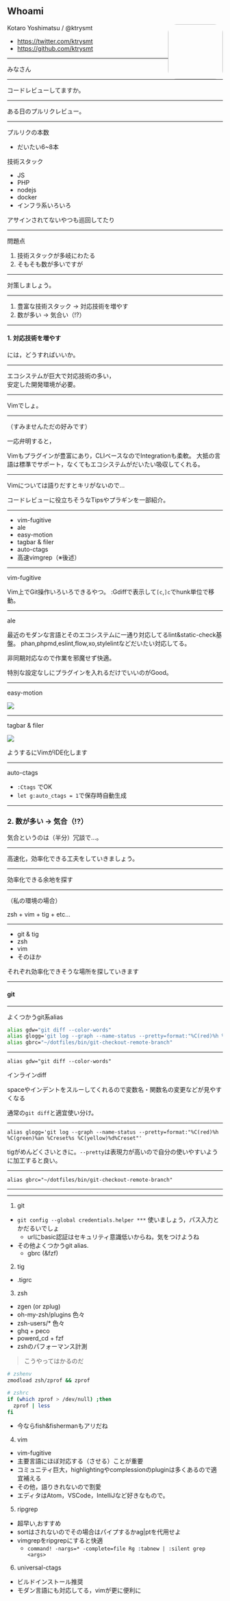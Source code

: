 ## Whoami

<img style="border: none;
    border-radius: 20px;
    width: 128px;
    height: 128px;
    float: right;" data-src="https://avatars3.githubusercontent.com/u/6156742?v=3&s=460">

Kotaro Yoshimatsu / @ktrysmt

- <https://twitter.com/ktrysmt>
- <https://github.com/ktrysmt>

---

みなさん

---

コードレビューしてますか。

---

ある日のプルリクレビュー。

---

プルリクの本数
* だいたい6~8本

技術スタック
* JS
* PHP
* nodejs
* docker
* インフラ系いろいろ

アサインされてないやつも巡回してたり

---

問題点
1. 技術スタックが多岐にわたる
2. そもそも数が多いですが

---

対策しましょう。

---

1. 豊富な技術スタック → 対応技術を増やす
2. 数が多い → 気合い（!?）

---

#### 1. 対応技術を増やす

には，どうすればいいか。

---

エコシステムが巨大で対応技術の多い，  
安定した開発環境が必要。

---

Vimでしょ。

---

（すみませんただの好みです）

一応弁明すると，

Vimもプラグインが豊富にあり，CLIベースなのでIntegrationも柔軟。
大抵の言語は標準でサポート，なくてもエコシステムがだいたい吸収してくれる。

---

Vimについては語りだすとキリがないので…

コードレビューに役立ちそうなTipsやプラギンを一部紹介。

---

* vim-fugitive
* ale
* easy-motion
* tagbar & filer
* auto-ctags
* 高速vimgrep（※後述）

---

vim-fugitive

Vim上でGit操作いろいろできるやつ。
:Gdiffで表示して`[c`,`]c`でhunk単位で移動。

---

ale

最近のモダンな言語とそのエコシステムに一通り対応してるlint&static-check基盤。
phan,phpmd,eslint,flow,xo,stylelintなどだいたい対応してる。

非同期対応なので作業を邪魔せず快適。

特別な設定なしにプラグインを入れるだけでいいのがGood。

---

easy-motion

<img src="https://camo.githubusercontent.com/d5f800b9602faaeccc2738c302776a8a11797a0e/68747470733a2f2f662e636c6f75642e6769746875622e636f6d2f6173736574732f333739373036322f323033393335392f61386539333864362d383939662d313165332d383738392d3630303235656138333635362e676966">

---

tagbar & filer

<img src="./code-review-technology-01.png">

ようするにVimがIDE化します

---

auto-ctags

* `:Ctags` でOK
* `let g:auto_ctags = 1`で保存時自動生成

---

### 2. 数が多い → 気合（!?）

気合というのは（半分）冗談で…。

---

高速化，効率化できる工夫をしていきましょう。

---

効率化できる余地を探す

---

（私の環境の場合）

zsh + vim + tig + etc...

---

* git & tig
* zsh
* vim
* そのほか

それぞれ効率化できそうな場所を探していきます

---

#### git

---

よくつかうgit系alias

```zsh
alias gdw="git diff --color-words"
alias glogg='git log --graph --name-status --pretty=format:"%C(red)%h %C(green)%an %Creset%s %C(yellow)%d%Creset"'
alias gbrc="~/dotfiles/bin/git-checkout-remote-branch"
```

---

`alias gdw="git diff --color-words"`

インラインdiff

spaceやインデントをスルーしてくれるので変数名・関数名の変更などが見やすくなる

通常の`git diff`と適宜使い分け。

---

`alias glogg='git log --graph --name-status --pretty=format:"%C(red)%h %C(green)%an %Creset%s %C(yellow)%d%Creset"'`

tigがめんどくさいときに。`--pretty`は表現力が高いので自分の使いやすいように加工すると良い。

---

`alias gbrc="~/dotfiles/bin/git-checkout-remote-branch"`

---

---



1. git
  * `git config --global credentials.helper ***` 使いましょう，パス入力とかだるいでしょ
    * urlにbasic認証はセキュリティ意識低いからね，気をつけようね
  * その他よくつかうgit alias.
    * gbrc (&fzf)
2. tig 
  * .tigrc
3. zsh
  * zgen (or zplug)
  * oh-my-zsh/plugins 色々
  * zsh-users/* 色々
  * ghq + peco
  * powerd_cd + fzf
  * zshのパフォーマンス計測
  > こうやってはかるのだ
  ```sh
  # zshenv
  zmodload zsh/zprof && zprof
  ```
  ```sh
  # zshrc
  if (which zprof > /dev/null) ;then
    zprof | less
  fi
  ```
  * 今ならfish&fishermanもアリだね
4. vim 
  * vim-fugitive
  * 主要言語にほぼ対応する（させる）ことが重要
  * コミュニティ巨大，highlightingやcomplessionのpluginは多くあるので適宜補える
  * その他，語りきれないので割愛
  * エディタはAtom，VSCode，IntelliJなど好きなもので。
5. ripgrep
  * 超早い,おすすめ
  * sortはされないのでその場合はパイプするかag|ptを代用せよ
  * vimgrepをripgrepにすると快適
    * `command! -nargs=* -complete=file Rg :tabnew | :silent grep <args>`
6. universal-ctags
  * ビルドインストール推奨
  * モダン言語にも対応してる，vimが更に便利に